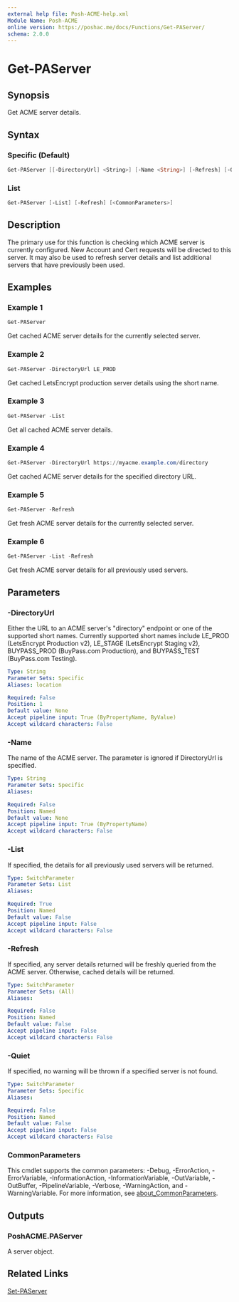 ```yaml
---
external help file: Posh-ACME-help.xml
Module Name: Posh-ACME
online version: https://poshac.me/docs/Functions/Get-PAServer/
schema: 2.0.0
---
```


# Get-PAServer

## Synopsis

Get ACME server details.

## Syntax

### Specific (Default)

```powershell
Get-PAServer [[-DirectoryUrl] <String>] [-Name <String>] [-Refresh] [-Quiet] [<CommonParameters>]
```

### List

```powershell
Get-PAServer [-List] [-Refresh] [<CommonParameters>]
```

## Description

The primary use for this function is checking which ACME server is currently configured.
New Account and Cert requests will be directed to this server.
It may also be used to refresh server details and list additional servers that have previously been used.

## Examples

### Example 1

```powershell
Get-PAServer
```

Get cached ACME server details for the currently selected server.

### Example 2

```powershell
Get-PAServer -DirectoryUrl LE_PROD
```

Get cached LetsEncrypt production server details using the short name.

### Example 3

```powershell
Get-PAServer -List
```

Get all cached ACME server details.

### Example 4

```powershell
Get-PAServer -DirectoryUrl https://myacme.example.com/directory
```

Get cached ACME server details for the specified directory URL.

### Example 5

```powershell
Get-PAServer -Refresh
```

Get fresh ACME server details for the currently selected server.

### Example 6

```powershell
Get-PAServer -List -Refresh
```

Get fresh ACME server details for all previously used servers.

## Parameters

### -DirectoryUrl
Either the URL to an ACME server's "directory" endpoint or one of the supported short names.
Currently supported short names include LE_PROD (LetsEncrypt Production v2), LE_STAGE (LetsEncrypt Staging v2), BUYPASS_PROD (BuyPass.com Production), and BUYPASS_TEST (BuyPass.com Testing).

```yaml
Type: String
Parameter Sets: Specific
Aliases: location

Required: False
Position: 1
Default value: None
Accept pipeline input: True (ByPropertyName, ByValue)
Accept wildcard characters: False
```

### -Name
The name of the ACME server.
The parameter is ignored if DirectoryUrl is specified.

```yaml
Type: String
Parameter Sets: Specific
Aliases:

Required: False
Position: Named
Default value: None
Accept pipeline input: True (ByPropertyName)
Accept wildcard characters: False
```

### -List
If specified, the details for all previously used servers will be returned.

```yaml
Type: SwitchParameter
Parameter Sets: List
Aliases:

Required: True
Position: Named
Default value: False
Accept pipeline input: False
Accept wildcard characters: False
```

### -Refresh
If specified, any server details returned will be freshly queried from the ACME server.
Otherwise, cached details will be returned.

```yaml
Type: SwitchParameter
Parameter Sets: (All)
Aliases:

Required: False
Position: Named
Default value: False
Accept pipeline input: False
Accept wildcard characters: False
```

### -Quiet
If specified, no warning will be thrown if a specified server is not found.

```yaml
Type: SwitchParameter
Parameter Sets: Specific
Aliases:

Required: False
Position: Named
Default value: False
Accept pipeline input: False
Accept wildcard characters: False
```

### CommonParameters

This cmdlet supports the common parameters: -Debug, -ErrorAction, -ErrorVariable, -InformationAction, -InformationVariable, -OutVariable, -OutBuffer, -PipelineVariable, -Verbose, -WarningAction, and -WarningVariable. For more information, see [about_CommonParameters](http://go.microsoft.com/fwlink/?LinkID=113216).

## Outputs

### PoshACME.PAServer
A server object.

## Related Links

[Set-PAServer](Set-PAServer.md)

